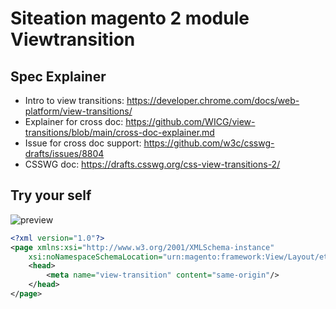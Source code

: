 # Siteation magento 2 module Viewtransition

## Spec Explainer

- Intro to view transitions: https://developer.chrome.com/docs/web-platform/view-transitions/
- Explainer for cross doc: https://github.com/WICG/view-transitions/blob/main/cross-doc-explainer.md
- Issue for cross doc support: https://github.com/w3c/csswg-drafts/issues/8804
- CSSWG doc: https://drafts.csswg.org/css-view-transitions-2/

## Try your self

![preview](./assets/magento-view-transition.gif)

<!-- TODO -->

```xml
<?xml version="1.0"?>
<page xmlns:xsi="http://www.w3.org/2001/XMLSchema-instance"
    xsi:noNamespaceSchemaLocation="urn:magento:framework:View/Layout/etc/page_configuration.xsd">
    <head>
        <meta name="view-transition" content="same-origin"/>
    </head>
</page>
```

<!-- PLP: `style="view-transition-name: product-<?= $productId ?>"` -->
<!-- PDP: `style="view-transition-name: product-<?= $block->getProduct()->getId() ?>"` -->
